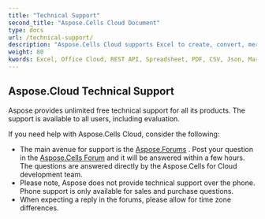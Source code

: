 ```yaml
---
title: "Technical Support"
second_title: "Aspose.Cells Cloud Document"
type: docs
url: /technical-support/
description: "Aspose.Cells Cloud supports Excel to create, convert, merge, split, protected, inner object operation, and so on."
weight: 80
kwords: Excel, Office Cloud, REST API, Spreadsheet, PDF, CSV, Json, Markdwon, Technical Support
---
```


## **Aspose.Cloud Technical Support**
Aspose provides unlimited free technical support for all its products. The support is available to all users, including evaluation.

If you need help with Aspose.Cells Cloud, consider the following:

- The main avenue for support is the [Aspose.Forums](http://forum.aspose.cloud/) . Post your question in the [Aspose.Cells Forum](https://forum.aspose.cloud/c/cells) and it will be answered within a few hours. The questions are answered directly by the Aspose.Cells for Cloud development team.
- Please note, Aspose does not provide technical support over the phone. Phone support is only available for sales and purchase questions.
- When expecting a reply in the forums, please allow for time zone differences.


